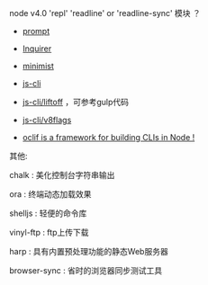 


node v4.0  'repl' 'readline' or 'readline-sync' 模块 ？



 - [prompt]()
 - [Inquirer](https://github.com/SBoudrias/Inquirer.js)

 - [minimist](https://github.com/substack/minimist)
 - [js-cli](https://github.com/js-cli)
 - [js-cli/liftoff](https://github.com/js-cli/js-liftoff) ，可参考gulp代码
 - [js-cli/v8flags](https://github.com/js-cli/js-v8flags)

 - [oclif is a framework for building CLIs in Node !](https://github.com/oclif/oclif)

其他:

chalk : 美化控制台字符串输出

ora : 终端动态加载效果

shelljs : 轻便的命令库

vinyl-ftp : ftp上传下载

harp : 具有内置预处理功能的静态Web服务器

browser-sync : 省时的浏览器同步测试工具